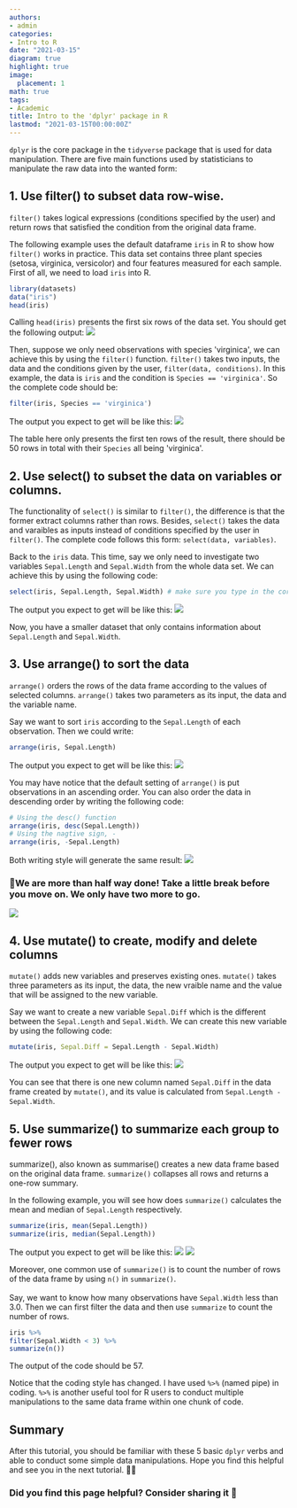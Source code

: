 ```yaml
---
authors:
- admin
categories:
- Intro to R
date: "2021-03-15"
diagram: true
highlight: true
image:
  placement: 1
math: true
tags:
- Academic
title: Intro to the 'dplyr' package in R
lastmod: "2021-03-15T00:00:00Z"
---
```


`dplyr` is the core package in the `tidyverse` package that is used for data manipulation. There are five main functions used by statisticians to manipulate the raw data into the wanted form:

## 1. Use filter() to subset data row-wise.

`filter()` takes logical expressions (conditions specified by the user) and return rows that satisfied the condition from the original data frame.

The following example uses the default dataframe `iris` in R to show how `filter()` works in practice. This data set contains three plant species (setosa, virginica, versicolor) and four features measured for each sample. \
First of all, we need to load `iris` into R. 
``` r
library(datasets)
data("iris")
head(iris)
```
Calling `head(iris)` presents the first six rows of the data set. You should get the following output:
![](images/iris.png)

Then, suppose we only need observations with species 'virginica', we can achieve this by using the `filter()` function. `filter()` takes two inputs, the data and the conditions given by the user, `filter(data, conditions)`. In this example, the data is `iris` and the condition is `Species == 'virginica'`. So the complete code should be:
``` r
filter(iris, Species == 'virginica')
```
The output you expect to get will be like this:
![](images/filter.png)

The table here only presents the first ten rows of the result, there should be 50 rows in total with their `Species` all being 'virginica'.

## 2. Use select() to subset the data on variables or columns.

The functionality of `select()` is similar to `filter()`, the difference is that the former extract columns rather than rows. Besides, `select()` takes the data and varaibles as inputs instead of conditions specified by the user in `filter()`. The complete code follows this form: `select(data, variables)`. 

Back to the `iris` data. This time, say we only need to investigate two variables `Sepal.Length` and `Sepal.Width` from the whole data set. We can achieve this by using the following code:
``` r
select(iris, Sepal.Length, Sepal.Width) # make sure you type in the correct variable names
```

The output you expect to get will be like this:
![](images/select.png)

Now, you have a smaller dataset that only contains information about `Sepal.Length` and `Sepal.Width`.

## 3. Use arrange() to sort the data

`arrange()` orders the rows of the data frame according to the values of selected columns. `arrange()` takes two parameters as its input, the data and the variable name.

Say we want to sort `iris` according to the `Sepal.Length` of each observation. Then we could write:
``` r
arrange(iris, Sepal.Length)
```

The output you expect to get will be like this:
![](images/arrange.png)

You may have notice that the default setting of `arrange()` is put observations in an ascending order. You can also order the data in descending order by writing the following code:
``` r
# Using the desc() function
arrange(iris, desc(Sepal.Length))
# Using the nagtive sign, -
arrange(iris, -Sepal.Length)
```

Both writing style will generate the same result:
![](images/descending.png)

### 🎉We are more than half way done! Take a little break before you move on. We only have two more to go.
![](images/resting.png)

## 4. Use mutate() to create, modify and delete columns
`mutate()` adds new variables and preserves existing ones. `mutate()` takes three parameters as its input, the data, the new vraible name and the value that will be assigned to the new variable.

Say we want to create a new variable `Sepal.Diff` which is the different between the `Sepal.Length` and `Sepal.Width`. We can create this new variable by using the following code:
```r
mutate(iris, Sepal.Diff = Sepal.Length - Sepal.Width)
```

The output you expect to get will be like this:
![](images/mutate.png)

You can see that there is one new column named `Sepal.Diff` in the data frame created by `mutate()`, and its value is calculated from `Sepal.Length - Sepal.Width`.

## 5. Use summarize() to summarize each group to fewer rows

summarize(), also known as summarise() creates a new data frame based on the original data frame. `summarize()` collapses all rows and returns a one-row summary. 

In the following example, you will see how does `summarize()` calculates the mean and median of `Sepal.Length` respectively.
``` r
summarize(iris, mean(Sepal.Length))
summarize(iris, median(Sepal.Length))
```

The output you expect to get will be like this:
![](images/mean.png)
![](images/median.png)

Moreover, one common use of `summarize()` is to count the number of rows of the data frame by using `n()` in `summarize()`. \
\
Say, we want to know how many observations have `Sepal.Width` less than 3.0. Then we can first filter the data and then use `summarize` to count the number of rows.
``` r
iris %>%
filter(Sepal.Width < 3) %>%
summarize(n())
```
The output of the code should be 57.

Notice that the coding style has changed. I have used `%>%` (named pipe) in coding. `%>%` is another useful tool for R users to conduct multiple manipulations to the same data frame within one chunk of code.

## Summary
After this tutorial, you should be familiar with these 5 basic `dplyr` verbs and able to conduct some simple data manipulations. Hope you find this helpful and see you in the next tutorial. ✌🏻

### Did you find this page helpful? Consider sharing it 🙌
